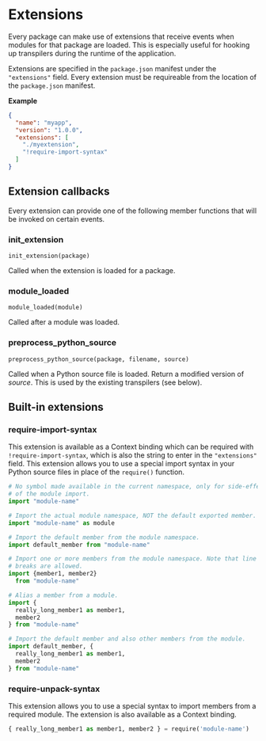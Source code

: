 # Extensions

Every package can make use of extensions that receive events when modules
for that package are loaded. This is especially useful for hooking up
transpilers during the runtime of the application.

Extensions are specified in the `package.json` manifest under the
`"extensions"` field. Every extension must be requireable from the
location of the `package.json` manifest.

__Example__

```json
{
  "name": "myapp",
  "version": "1.0.0",
  "extensions": [
    "./myextension",
    "!require-import-syntax"
  ]
}
```

## Extension callbacks

Every extension can provide one of the following member functions that will
be invoked on certain events.

### init_extension

    init_extension(package)

Called when the extension is loaded for a package.

### module_loaded

    module_loaded(module)

Called after a module was loaded.

### preprocess_python_source

    preprocess_python_source(package, filename, source)

Called when a Python source file is loaded. Return a modified version of
*source*. This is used by the existing transpilers (see below).


## Built-in extensions

### require-import-syntax

This extension is available as a Context binding which can be required
with `!require-import-syntax`, which is also the string to enter in the
`"extensions"` field. This extension allows you to use a special import
syntax in your Python source files in place of the `require()` function.

```python
# No symbol made available in the current namespace, only for side-effects
# of the module import.
import "module-name"   

# Import the actual module namespace, NOT the default exported member.
import "module-name" as module

# Import the default member from the module namespace.
import default_member from "module-name"

# Import one or more members from the module namespace. Note that line
# breaks are allowed.
import {member1, member2}
  from "module-name"

# Alias a member from a module.
import {
  really_long_member1 as member1,
  member2
} from "module-name"

# Import the default member and also other members from the module.
import default_member, {
  really_long_member1 as member1,
  member2
} from "module-name"
```

### require-unpack-syntax

This extension allows you to use a special syntax to import members
from a required module. The extension is also available as a Context binding.

```python
{ really_long_member1 as member1, member2 } = require('module-name')
```
